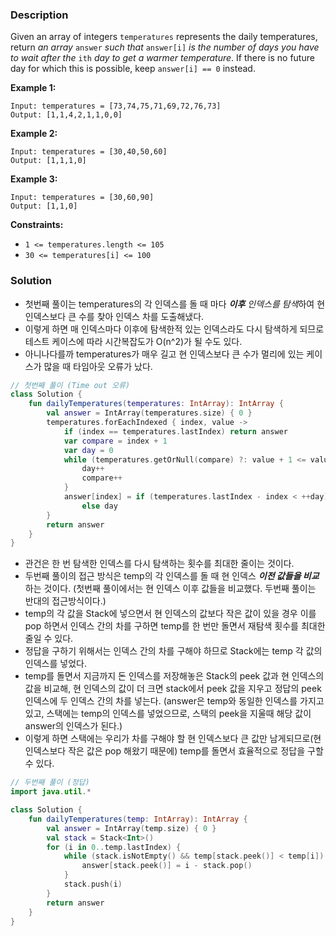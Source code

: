 ### Description

Given an array of integers `temperatures` represents the daily temperatures, return *an array* `answer` *such that* `answer[i]` *is the number of days you have to wait after the* `ith` *day to get a warmer temperature*. If there is no future day for which this is possible, keep `answer[i] == 0` instead.

**Example 1:**

```
Input: temperatures = [73,74,75,71,69,72,76,73]
Output: [1,1,4,2,1,1,0,0]

```

**Example 2:**

```
Input: temperatures = [30,40,50,60]
Output: [1,1,1,0]

```

**Example 3:**

```
Input: temperatures = [30,60,90]
Output: [1,1,0]

```

**Constraints:**

- `1 <= temperatures.length <= 105`
- `30 <= temperatures[i] <= 100`

### Solution

- 첫번째 풀이는 temperatures의 각 인덱스를 돌 때 마다 ***이후** 인덱스를 탐색*하여 현 인덱스보다 큰 수를 찾아 인덱스 차를 도출해냈다.
- 이렇게 하면 매 인덱스마다 이후에 탐색한적 있는 인덱스라도 다시 탐색하게 되므로 테스트 케이스에 따라 시간복잡도가 O(n^2)가 될 수도 있다.
- 아니나다를까 temperatures가 매우 길고 현 인덱스보다 큰 수가 멀리에 있는 케이스가 많을 때 타임아웃 오류가 났다.

```kotlin
// 첫번째 풀이 (Time out 오류)
class Solution {
    fun dailyTemperatures(temperatures: IntArray): IntArray {
        val answer = IntArray(temperatures.size) { 0 }
        temperatures.forEachIndexed { index, value ->
            if (index == temperatures.lastIndex) return answer
            var compare = index + 1
            var day = 0
            while (temperatures.getOrNull(compare) ?: value + 1 <= value) {
                day++
                compare++
            }
            answer[index] = if (temperatures.lastIndex - index < ++day) 0 
                else day
        }
        return answer
    }
}
```

- 관건은 한 번 탐색한 인덱스를 다시 탐색하는 횟수를 최대한 줄이는 것이다.
- 두번째 풀이의 접근 방식은 temp의 각 인덱스를 돌 때 현 인덱스 ***이전 값들을 비교***하는 것이다. (첫번째 풀이에서는 현 인덱스 이후 값들을 비교했다. 두번째 풀이는 반대의 접근방식이다.)
- temp의 각 값을 Stack에 넣으면서 현 인덱스의 값보다 작은 값이 있을 경우 이를 pop 하면서 인덱스 간의 차를 구하면 temp를 한 번만 돌면서 재탐색 횟수를 최대한 줄일 수 있다.
- 정답을 구하기 위해서는 인덱스 간의 차를 구해야 하므로 Stack에는 temp 각 값의 인덱스를 넣었다.
- temp를 돌면서 지금까지 돈 인덱스를 저장해놓은 Stack의 peek 값과 현 인덱스의 값을 비교해, 현 인덱스의 값이 더 크면 stack에서 peek 값을 지우고 정답의 peek 인덱스에 두 인덱스 간의 차를 넣는다. (answer은 temp와 동일한 인덱스를 가지고 있고, 스택에는 temp의 인덱스를 넣었으므로, 스택의 peek을 지울때 해당 값이 answer의 인덱스가 된다.)
- 이렇게 하면 스택에는 우리가 차를 구해야 할 현 인덱스보다 큰 값만 남게되므로(현 인덱스보다 작은 값은 pop 해왔기 때문에) temp를 돌면서 효율적으로 정답을 구할 수 있다.

```kotlin
// 두번째 풀이 (정답)
import java.util.*

class Solution {
    fun dailyTemperatures(temp: IntArray): IntArray {
        val answer = IntArray(temp.size) { 0 }
        val stack = Stack<Int>()
        for (i in 0..temp.lastIndex) {
            while (stack.isNotEmpty() && temp[stack.peek()] < temp[i]) {
                answer[stack.peek()] = i - stack.pop()
            }
            stack.push(i)
        }
        return answer
    }
}
```
